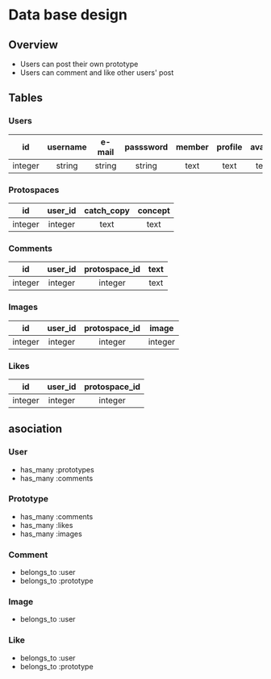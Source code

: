 # Data base design

## Overview
* Users can post their own prototype
* Users can comment and like other users' post

## Tables
### Users
|id|username|e-mail|passsword|member|profile|avator|works|
|:---:|:---:|:---:|:---:|:---:|:---:|:---:|:---:|
|integer|string|string|string|text|text|text|text|

### Protospaces
|id|user_id|catch_copy|concept|
|:---:|:---:|:---:|:---:|
|integer|integer|text|text|

### Comments
|id|user_id|protospace_id|text|
|:---:|:---:|:---:|:---:|
|integer|integer|integer|text|

### Images
|id|user_id|protospace_id|image|
|:---:|:---:|:---:|:---:|
|integer|integer|integer|integer|

### Likes
|id|user_id|protospace_id|
|:---:|:---:|:---:|
|integer|integer|integer|

## asociation
### User
* has_many :prototypes
* has_many :comments

### Prototype
* has_many :comments
* has_many :likes
* has_many :images

### Comment
* belongs_to :user
* belongs_to :prototype

### Image
* belongs_to :user

### Like
* belongs_to :user
* belongs_to :prototype
